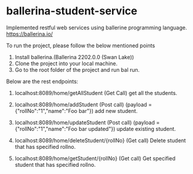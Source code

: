 # ballerina-student-service

Implemented restful web services using ballerine programming language.
https://ballerina.io/

To run the project, please follow the below mentioned points
1. Install ballerina.(Ballerina 2202.0.0 (Swan Lake))
2. Clone the project into your local machine.
3. Go to the root folder of the project and run bal run.

Below are the rest endpoints:

1. localhost:8089/home/getAllStudent (Get Call)
    get all the students.
    
2. localhost:8089/home/addStudent (Post call) (payload = {"rollNo":"1","name":"Foo bar"})
    add new student.
    
3. localhost:8089/home/updateStudent (Post call) (payload = {"rollNo":"1","name":"Foo bar updated"})
    update existing student.
    
4. localhost:8089/home/deleteStudent/{rollNo} (Get call) 
    Delete student that has specified rollno.
    
5. localhost:8089/home/getStudent/{rollNo} (Get call) 
    Get specified student that has specified rollno.


   
